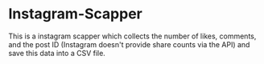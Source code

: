 # Instagram-Scapper
This is a instagram scapper which collects the number of likes, comments, and the post ID (Instagram doesn't provide share counts via the API) and save this data into a CSV file.
